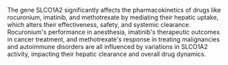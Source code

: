 The gene SLCO1A2 significantly affects the pharmacokinetics of drugs like rocuronium, imatinib, and methotrexate by mediating their hepatic uptake, which alters their effectiveness, safety, and systemic clearance. Rocuronium's performance in anesthesia, imatinib's therapeutic outcomes in cancer treatment, and methotrexate's response in treating malignancies and autoimmune disorders are all influenced by variations in SLCO1A2 activity, impacting their hepatic clearance and overall drug dynamics.